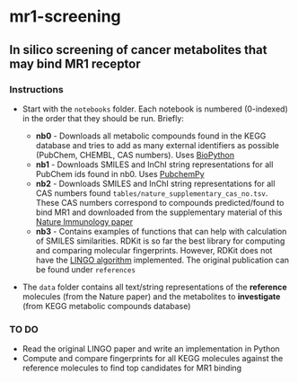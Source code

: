# mr1-screening

## In silico screening of cancer metabolites that may bind MR1 receptor

### Instructions

* Start with the `notebooks` folder. Each notebook is numbered (0-indexed) in the order that they should be run. Briefly:

    * **nb0** - Downloads all metabolic compounds found in the KEGG database and tries to add as many external identifiers as possible (PubChem, CHEMBL, CAS numbers). Uses [BioPython](https://biopython.org/)
    * **nb1** - Downloads SMILES and InChI string representations for all PubChem ids found in nb0. Uses [PubchemPy](https://pubchempy.readthedocs.io/en/latest/guide/gettingstarted.html)
    * **nb2** - Downloads SMILES and InChI string representations for all CAS numbers found `tables/nature_supplementary_cas_no.tsv`. These CAS numbers correspond to compounds predicted/found to bind MR1 and downloaded from the supplementary material of this [Nature Immunology paper](https://www.nature.com/articles/ni.3679)
    * **nb3** - Contains examples of functions that can help with calculation of SMILES similarities. RDKit is so far the best library for computing and comparing molecular fingerprints. However, RDKit does not have the [LINGO algorithm](https://www.ncbi.nlm.nih.gov/pubmed/15807504) implemented. The original publication can be found under `references`

* The `data` folder contains all text/string representations of the **reference** molecules (from the Nature paper) and the metabolites to **investigate** (from KEGG metabolic compounds database)

### TO DO

* Read the original LINGO paper and write an implementation in Python
* Compute and compare fingerprints for all KEGG molecules against the reference molecules to find top candidates for MR1 binding